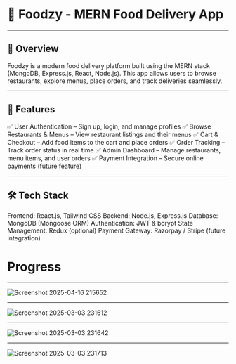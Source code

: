 # 🍔 Foodzy - MERN Food Delivery App 
---
## 🚀 Overview
Foodzy is a modern food delivery platform built using the MERN stack (MongoDB, Express.js, React, Node.js). This app allows users to browse restaurants, explore menus, place orders, and track deliveries seamlessly.

---

## 🌟 Features
✅ User Authentication – Sign up, login, and manage profiles
✅ Browse Restaurants & Menus – View restaurant listings and their menus
✅ Cart & Checkout – Add food items to the cart and place orders
✅ Order Tracking – Track order status in real time
✅ Admin Dashboard – Manage restaurants, menu items, and user orders
✅ Payment Integration – Secure online payments (future feature)

---

## 🛠 Tech Stack
Frontend: React.js, Tailwind CSS
Backend: Node.js, Express.js
Database: MongoDB (Mongoose ORM)
Authentication: JWT & bcrypt
State Management: Redux (optional)
Payment Gateway: Razorpay / Stripe (future integration)

# Progress
---

![Screenshot 2025-04-16 215652](https://github.com/user-attachments/assets/7f138d62-2b2a-4a60-90ee-4889e1c1d90d)


---

![Screenshot 2025-03-03 231612](https://github.com/user-attachments/assets/0953d417-0614-40bd-a3b9-4a4985e835be)

---

![Screenshot 2025-03-03 231642](https://github.com/user-attachments/assets/c7108299-13f9-4b16-b31a-79d3c7c2087e)

---

![Screenshot 2025-03-03 231713](https://github.com/user-attachments/assets/5ec73a66-1d94-4064-a7ad-e4247fcf427b)





